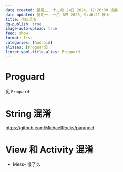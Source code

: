 ```yaml
---
date created: 星期二, 十二月 24日 2024, 12:26:00 凌晨
date updated: 星期一, 一月 6日 2025, 9:46:21 晚上
title: 代码混淆
dg-publish: true
image-auto-upload: true
feed: show
format: list
categories: [Android]
aliases: [Proguard]
linter-yaml-title-alias: Proguard
---
```


# Proguard

见 `Proguard`

# String 混淆

<https://github.com/MichaelRocks/paranoid>

# View 和 Activity 混淆

- Mess- 饿了么

